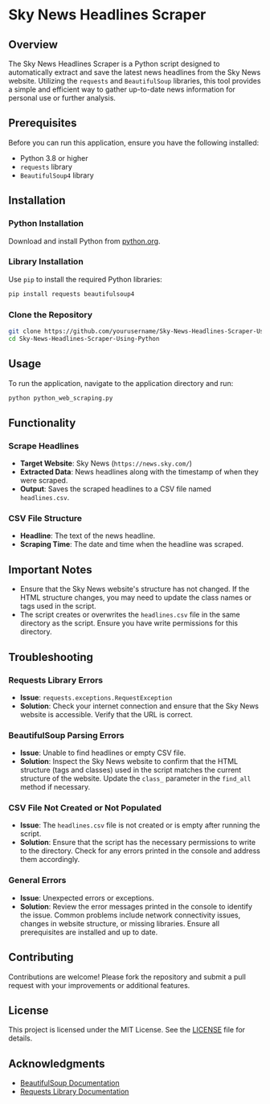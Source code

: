 
# Sky News Headlines Scraper

## Overview
The Sky News Headlines Scraper is a Python script designed to automatically extract and save the latest news headlines from the Sky News website. Utilizing the `requests` and `BeautifulSoup` libraries, this tool provides a simple and efficient way to gather up-to-date news information for personal use or further analysis.

## Prerequisites
Before you can run this application, ensure you have the following installed:
- Python 3.8 or higher
- `requests` library
- `BeautifulSoup4` library

## Installation

### Python Installation
Download and install Python from [python.org](https://www.python.org/downloads/).

### Library Installation
Use `pip` to install the required Python libraries:
```bash
pip install requests beautifulsoup4
```

### Clone the Repository
```bash
git clone https://github.com/yourusername/Sky-News-Headlines-Scraper-Using-Python.git
cd Sky-News-Headlines-Scraper-Using-Python
```

## Usage
To run the application, navigate to the application directory and run:
```bash
python python_web_scraping.py
```

## Functionality

### Scrape Headlines
- **Target Website**: Sky News (`https://news.sky.com/`)
- **Extracted Data**: News headlines along with the timestamp of when they were scraped.
- **Output**: Saves the scraped headlines to a CSV file named `headlines.csv`.

### CSV File Structure
- **Headline**: The text of the news headline.
- **Scraping Time**: The date and time when the headline was scraped.

## Important Notes
- Ensure that the Sky News website's structure has not changed. If the HTML structure changes, you may need to update the class names or tags used in the script.
- The script creates or overwrites the `headlines.csv` file in the same directory as the script. Ensure you have write permissions for this directory.

## Troubleshooting

### Requests Library Errors
- **Issue**: `requests.exceptions.RequestException`
- **Solution**: Check your internet connection and ensure that the Sky News website is accessible. Verify that the URL is correct.

### BeautifulSoup Parsing Errors
- **Issue**: Unable to find headlines or empty CSV file.
- **Solution**: Inspect the Sky News website to confirm that the HTML structure (tags and classes) used in the script matches the current structure of the website. Update the `class_` parameter in the `find_all` method if necessary.

### CSV File Not Created or Not Populated
- **Issue**: The `headlines.csv` file is not created or is empty after running the script.
- **Solution**: Ensure that the script has the necessary permissions to write to the directory. Check for any errors printed in the console and address them accordingly.

### General Errors
- **Issue**: Unexpected errors or exceptions.
- **Solution**: Review the error messages printed in the console to identify the issue. Common problems include network connectivity issues, changes in website structure, or missing libraries. Ensure all prerequisites are installed and up to date.

## Contributing
Contributions are welcome! Please fork the repository and submit a pull request with your improvements or additional features.

## License
This project is licensed under the MIT License. See the [LICENSE](LICENSE) file for details.

## Acknowledgments
- [BeautifulSoup Documentation](https://www.crummy.com/software/BeautifulSoup/bs4/doc/)
- [Requests Library Documentation](https://docs.python-requests.org/en/latest/)
